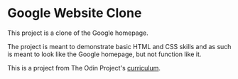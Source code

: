# Google Website Clone

This project is a clone of the Google homepage.

The project is meant to demonstrate basic HTML and CSS skills and as such is meant to look like the Google homepage, but not function like it.

This is a project from The Odin Project's [curriculum](http://www.theodinproject.com/courses/web-development-101/lessons/html-css).